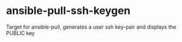 # ansible-pull-ssh-keygen
Target for ansible-pull, generates a user ssh key-pair and displays the PUBLIC key
